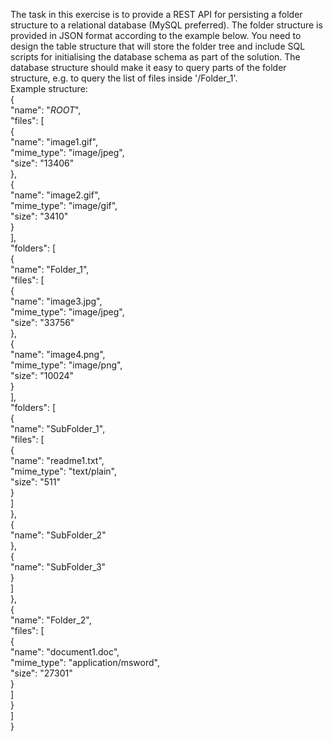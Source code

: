 The task in this exercise is to provide a REST API for persisting a folder structure to a relational
database (MySQL preferred). The folder structure is provided in JSON format according to the example
below. You need to design the table structure that will store the folder tree and include SQL scripts
for initialising the database schema as part of the solution. The database structure should make it easy
to query parts of the folder structure, e.g. to query the list of files inside '/Folder_1'.</br>
Example structure:</br>
{</br>
  "name": "$ROOT$",</br>
  "files": [</br>
    {</br>
      "name": "image1.gif",</br>
      "mime_type": "image/jpeg",</br>
      "size": "13406"</br>
    },</br>
    {</br>
      "name": "image2.gif",</br>
      "mime_type": "image/gif",</br>
      "size": "3410"</br>
    }</br>
  ],</br>
  "folders": [</br>
    {</br>
      "name": "Folder_1",</br>
      "files": [</br>
        {</br>
          "name": "image3.jpg",</br>
          "mime_type": "image/jpeg",</br>
          "size": "33756"</br>
        },</br>
        {</br>
          "name": "image4.png",</br>
          "mime_type": "image/png",</br>
          "size": "10024"</br>
        }</br>
      ],</br>
      "folders": [</br>
        {</br>
          "name": "SubFolder_1",</br>
          "files": [</br>
            {</br>
              "name": "readme1.txt",</br>
              "mime_type": "text/plain",</br>
              "size": "511"</br>
            }</br>
          ]</br>
        },</br>
        {</br>
          "name": "SubFolder_2"</br>
        },</br>
        {</br>
          "name": "SubFolder_3"</br>
        }</br>
      ]</br>
    },</br>
    {</br>
      "name": "Folder_2",</br>
      "files": [</br>
        {</br>
          "name": "document1.doc",</br>
          "mime_type": "application/msword",</br>
          "size": "27301"</br>
        }</br>
      ]</br>
    }</br>
  ]</br>
}</br>
